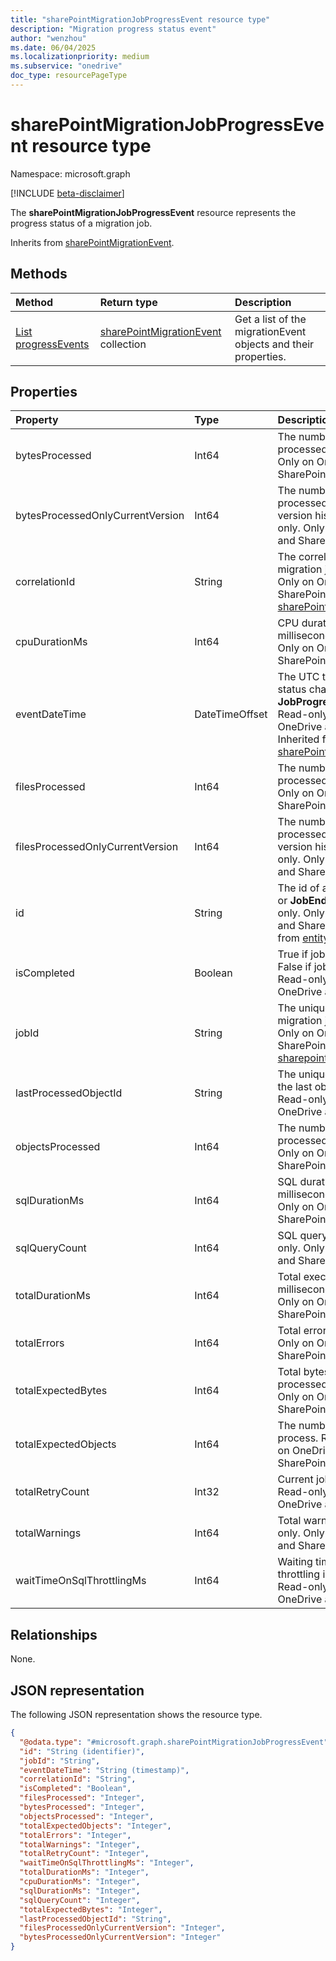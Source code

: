 ```yaml
---
title: "sharePointMigrationJobProgressEvent resource type"
description: "Migration progress status event"
author: "wenzhou"
ms.date: 06/04/2025
ms.localizationpriority: medium
ms.subservice: "onedrive"
doc_type: resourcePageType
---
```


# sharePointMigrationJobProgressEvent resource type

Namespace: microsoft.graph

[!INCLUDE [beta-disclaimer](../../includes/beta-disclaimer.md)]

The **sharePointMigrationJobProgressEvent** resource represents the progress status of a migration job.

Inherits from [sharePointMigrationEvent](../resources/sharepointmigrationevent.md).

## Methods
|Method|Return type|Description|
|:---|:---|:---|
|[List progressEvents](../api/filestoragecontainer-migrationjob-list-progressevents.md)|[sharePointMigrationEvent](../resources/sharepointmigrationevent.md) collection|Get a list of the migrationEvent objects and their properties.|

## Properties
|Property|Type|Description|
|:---|:---|:---|
|bytesProcessed|Int64|The number of bytes processed. Read-only. Only on OneDrive and SharePoint.|
|bytesProcessedOnlyCurrentVersion|Int64|The number of bytes processed exclusive of version history. Read-only. Only on OneDrive and SharePoint.|
|correlationId|String|The correlation id of a migration job. Read-only. Only on OneDrive and SharePoint. Inherited from [sharePointMigrationEvent](../resources/sharepointmigrationevent.md).|
|cpuDurationMs|Int64|CPU duration in milliseconds. Read-only. Only on OneDrive and SharePoint.|
|eventDateTime|DateTimeOffset|The UTC time when job status changes to **JobProgress** or **JobEnd**. Read-only. Only on OneDrive and SharePoint. Inherited from [sharePointMigrationEvent](../resources/sharepointmigrationevent.md).|
|filesProcessed|Int64|The number of files processed. Read-only. Only on OneDrive and SharePoint.|
|filesProcessedOnlyCurrentVersion|Int64|The number of files processed exclusive of version history. Read-only. Only on OneDrive and SharePoint.|
|id|String|The id of a **JobProgress** or **JobEnd** event. Read-only. Only on OneDrive and SharePoint. Inherits from [entity](../resources/entity.md).|
|isCompleted|Boolean|True if job is completed. False if job is in progress. Read-only. Only on OneDrive and SharePoint.|
|jobId|String|The unique identifier of a migration job. Read-only. Only on OneDrive and SharePoint. Inherited from [sharepointMigrationEvent](../resources/sharepointmigrationevent.md).|
|lastProcessedObjectId|String|The unique identifier of the last object processed. Read-only. Only on OneDrive and SharePoint.|
|objectsProcessed|Int64|The number of objects processed. Read-only. Only on OneDrive and SharePoint.|
|sqlDurationMs|Int64|SQL duration in milliseconds. Read-only. Only on OneDrive and SharePoint.|
|sqlQueryCount|Int64|SQL query count. Read-only. Only on OneDrive and SharePoint.|
|totalDurationMs|Int64|Total execution time in milliseconds. Read-only. Only on OneDrive and SharePoint.|
|totalErrors|Int64|Total errors. Read-only. Only on OneDrive and SharePoint.|
|totalExpectedBytes|Int64|Total bytes to be processed. Read-only. Only on OneDrive and SharePoint.|
|totalExpectedObjects|Int64|The number of objects to process. Read-only. Only on OneDrive and SharePoint.|
|totalRetryCount|Int32|Current job retry count. Read-only. Only on OneDrive and SharePoint.|
|totalWarnings|Int64|Total warnings. Read-only. Only on OneDrive and SharePoint.|
|waitTimeOnSqlThrottlingMs|Int64|Waiting time on sql throttling in milliseconds. Read-only. Only on OneDrive and SharePoint.|

## Relationships
None.

## JSON representation
The following JSON representation shows the resource type.
<!-- {
  "blockType": "resource",
  "keyProperty": "id",
  "@odata.type": "microsoft.graph.sharePointMigrationJobProgressEvent",
  "baseType": "microsoft.graph.sharePointMigrationEvent",
  "openType": false
}
-->
``` json
{
  "@odata.type": "#microsoft.graph.sharePointMigrationJobProgressEvent",
  "id": "String (identifier)",
  "jobId": "String",
  "eventDateTime": "String (timestamp)",
  "correlationId": "String",
  "isCompleted": "Boolean",
  "filesProcessed": "Integer",
  "bytesProcessed": "Integer",
  "objectsProcessed": "Integer",
  "totalExpectedObjects": "Integer",
  "totalErrors": "Integer",
  "totalWarnings": "Integer",
  "totalRetryCount": "Integer",
  "waitTimeOnSqlThrottlingMs": "Integer",
  "totalDurationMs": "Integer",
  "cpuDurationMs": "Integer",
  "sqlDurationMs": "Integer",
  "sqlQueryCount": "Integer",
  "totalExpectedBytes": "Integer",
  "lastProcessedObjectId": "String",
  "filesProcessedOnlyCurrentVersion": "Integer",
  "bytesProcessedOnlyCurrentVersion": "Integer"
}
```
